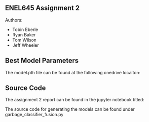 ## ENEL645 Assignment 2
Authors:
- Tobin Eberle
- Ryan Baker
- Tom Wilson
- Jeff Wheeler

## Best Model Parameters
The model.pth file can be found at the following onedrive locaiton:

## Source Code
The assignment 2 report can be found in the jupyter notebook titled:

The source code for generating the models can be found under garbage_classifier_fusion.py